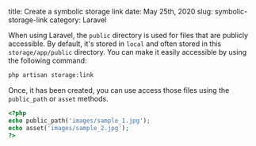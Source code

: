 title: Create a symbolic storage link
date: May 25th, 2020
slug: symbolic-storage-link
category: Laravel

When using Laravel, the `public` directory is used for files that are publicly accessible. By default, it's stored in `local` and often stored in this `storage/app/public` directory. You can make it easily accessible by using the following command:

```bash
php artisan storage:link
```

Once, it has been created, you can use access those files using the `public_path` or `asset` methods.

```php
<?php
echo public_path('images/sample_1.jpg');
echo asset('images/sample_2.jpg');
?>
```